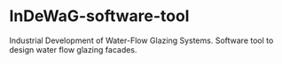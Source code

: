# InDeWaG-software-tool
Industrial Development of Water-Flow Glazing Systems. Software tool to design water flow glazing facades. 
